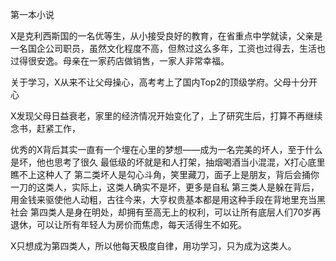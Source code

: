 
第一本小说

X是克利西斯国的一名优等生，从小接受良好的教育，在省重点中学就读，父亲是一名国企公司职员，虽然文化程度不高，但熬过这么多年，工资也过得去，生活也过得很安逸。母亲在一家药店做销售，一家人非常幸福。

关于学习，X从来不让父母操心，高考考上了国内Top2的顶级学府。父母十分开心

X发现父母日益衰老，家里的经济情况开始变化了，上了研究生后，打算不再继续念书，赶紧工作，

优秀的X背后其实一直有一个埋在心里的梦想——成为一名完美的坏人，至于什么是坏，他也思考了很久
最低级的坏就是和人打架，抽烟喝酒当小混混，X打心底里瞧不上这种人了
第二类坏人是勾心斗角，笑里藏刀，面子上是朋友，背后会捅你一刀的这类人，实际上，这类人确实不是坏，更多是自私
第三类人是躲在背后，用金钱来驱使他人动粗，古往今来，大亨权贵基本都是用这种手段在背地里充当黑社会
第四类人是身在明处，却拥有至高无上的权利，可以让所有底层人们70岁再退休，可以让所有年轻人为房价而焦虑，每天活得生不如死。

X只想成为第四类人，所以他每天极度自律，用功学习，只为成为这类人。
